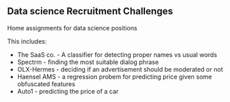 ## Data science Recruitment Challenges

Home assignments for data science positions

This includes: 

- The SaaS co. - A classifier for detecting proper names vs usual words
- Spectrm - finding the most suitable dialog phrase
- OLX-Hermes - deciding if an advertisement should be moderated or not
- Haensel AMS - a regression probem for predicting price given some obfuscated features
- Auto1 - predicting the price of a car
